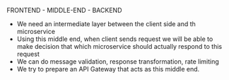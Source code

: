FRONTEND - MIDDLE-END - BACKEND

- We need an intermediate layer between the client side and th microservice
- Using this middle end, when client sends request we will be able to make decision that which microservice should actually respond to this request
- We can do message validation, response transformation, rate limiting
- We try to prepare an API Gateway that acts as this middle end.